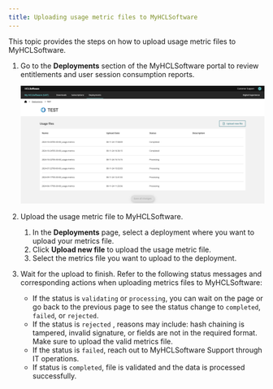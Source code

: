 ```yaml
---
title: Uploading usage metric files to MyHCLSoftware
---
```


This topic provides the steps on how to upload usage metric files to MyHCLSoftware.

1. Go to the **Deployments** section of the MyHCLSoftware portal to review entitlements and user session consumption reports.

    ![](../../software_licensing_portal/_img/upload_usage_metric_file.png) 

2. Upload the usage metric file to MyHCLSoftware.
    1. In the **Deployments** page, select a deployment where you want to upload your metrics file.
    2. Click **Upload new file** to upload the usage metric file.
    3. Select the metrics file you want to upload to the deployment.

3. Wait for the upload to finish. Refer to the following status messages and corresponding actions when uploading metrics files to MyHCLSoftware:

    - If the status is `validating` or `processing`, you can wait on the page or go back to the previous page to see the status change to `completed`, `failed`, or `rejected`.
    - If the status is `rejected` , reasons may include: hash chaining is tampered, invalid signature, or fields are not in the required format. Make sure to upload the valid metrics file. 
    - If the status is `failed`, reach out to MyHCLSoftware Support through IT operations.
    - If status is `completed`, file is validated and the data is processed successfully.